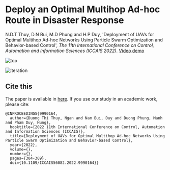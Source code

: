 # Deploy an Optimal Multihop Ad-hoc Route in Disaster Response
N.D.T Thuy, D.N Bui, M.D Phung and H.P Duy, 'Deployment of UAVs for Optimal Multihop Ad-hoc Networks Using Particle Swarm Optimization and Behavior-based Control', *The 11th International Conference on Control, Automation and Information Sciences (ICCAIS 2022)*.
[Video demo](https://www.youtube.com/watch?v=5w8bz2UjB94)

![top](results/1_top.png)

![iteration](results/1_interation.png)

## Cite this
The paper is available in [here](https://www.researchgate.net/publication/365787872_Deployment_of_UAVs_for_Optimal_Multihop_Ad-hoc_Networks_Using_Particle_Swarm_Optimization_and_Behavior-based_Control). If you use our study in an academic work, please cite:
```
@INPROCEEDINGS{9990164,
  author={Duong Thi Thuy, Ngan and Nam Bui, Duy and Duong Phung, Manh and Pham Duy, Hung},
  booktitle={2022 11th International Conference on Control, Automation and Information Sciences (ICCAIS)}, 
  title={Deployment of UAVs for Optimal Multihop Ad-hoc Networks Using Particle Swarm Optimization and Behavior-based Control}, 
  year={2022},
  volume={},
  number={},
  pages={304-309},
  doi={10.1109/ICCAIS56082.2022.9990164}}
```
